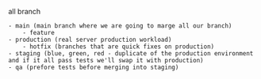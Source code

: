 all branch

    - main (main branch where we are going to marge all our branch)
        - feature
    - production (real server production workload)
        - hotfix (branches that are quick fixes on production)
    - staging (blue, green, red - duplicate of the production environment and if it all pass tests we'll swap it with production)
    - qa (prefore tests before merging into staging)